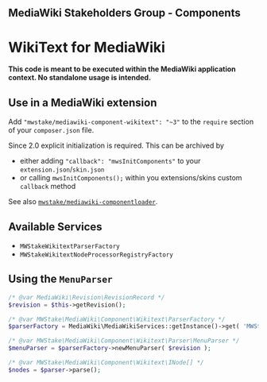 ## MediaWiki Stakeholders Group - Components
# WikiText for MediaWiki

**This code is meant to be executed within the MediaWiki application context. No standalone usage is intended.**

## Use in a MediaWiki extension

Add `"mwstake/mediawiki-component-wikitext": "~3"` to the `require` section of your `composer.json` file.

Since 2.0 explicit initialization is required. This can be archived by
- either adding `"callback": "mwsInitComponents"` to your `extension.json`/`skin.json`
- or calling `mwsInitComponents();` within you extensions/skins custom `callback` method

See also [`mwstake/mediawiki-componentloader`](https://github.com/hallowelt/mwstake-mediawiki-componentloader).

## Available Services
- `MWStakeWikitextParserFactory`
- `MWStakeWikitextNodeProcessorRegistryFactory`

## Using the `MenuParser`

```php
/* @var MediaWiki\Revision\RevisionRecord */
$revision = $this->getRevision();

/* @var MWStake\MediaWiki\Component\Wikitext\ParserFactory */
$parserFactory = MediaWiki\MediaWikiServices::getInstance()->get( 'MWStakeWikitextParserFactory' );

/* @var MWStake\MediaWiki\Component\Wikitext\Parser\MenuParser */
$menuParser = $parserFactory->newMenuParser( $revision );

/* @var MWStake\MediaWiki\Component\Wikitext\INode[] */
$nodes = $parser->parse();
```
